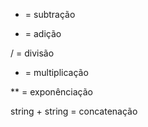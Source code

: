 - = subtração

+ = adição

/ = divisão

* = multiplicação

** = exponênciação

string + string = concatenação


